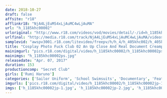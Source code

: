 ```yaml
---
date: 2018-10-27
draft: false
affsite: "r18"
afflinkr18: "NjA4LjEuMS4xLjAuMC4wLjAuMA"
url: "h_1185khc00002"
urloriginal: "http://www.r18.com/videos/vod/movies/detail/-/id=h_1185khc00002"
urlfinal: "http://media.r18.com/track/NjA4LjEuMS4xLjAuMC4wLjAuMA/videos/vod/movies/detail/-/id=h_1185khc00002"
samplevid: "awspv3001.r18.com/litevideo/freepv/h/h_4/h_405khc002/h_405khc002_dmb_w.mp4"
title: "Cosplay Photo Fuck Club 02 An Up Close And Real Document Creampie Edition Rumi Haruno, Age 19"
mainimgurl: "pics.r18.com/digital/video/h_1185khc00002/h_1185khc00002ps.jpg"
mainimgs: "h_1185khc00002ps.jpg"
releasedate: "Apr. 07, 2017"
duration: 153
productioncomp: "Secret Club"
girls: ['Rumi Haruno']
categories: ['Sailor Uniform', 'School Swimsuits', 'Documentary', 'Featured Actress', 'Cosplay', 'Creampie', 'Vibrator', 'Cum Swallowing', 'Squirting', 'Gonzo']
imgurls: ['pics.r18.com/digital/video/h_1185khc00002/h_1185khc00002jp-1.jpg', 'pics.r18.com/digital/video/h_1185khc00002/h_1185khc00002jp-2.jpg', 'pics.r18.com/digital/video/h_1185khc00002/h_1185khc00002jp-3.jpg', 'pics.r18.com/digital/video/h_1185khc00002/h_1185khc00002jp-4.jpg', 'pics.r18.com/digital/video/h_1185khc00002/h_1185khc00002jp-5.jpg', 'pics.r18.com/digital/video/h_1185khc00002/h_1185khc00002jp-6.jpg', 'pics.r18.com/digital/video/h_1185khc00002/h_1185khc00002jp-7.jpg', 'pics.r18.com/digital/video/h_1185khc00002/h_1185khc00002jp-8.jpg', 'pics.r18.com/digital/video/h_1185khc00002/h_1185khc00002jp-9.jpg', 'pics.r18.com/digital/video/h_1185khc00002/h_1185khc00002jp-10.jpg', 'pics.r18.com/digital/video/h_1185khc00002/h_1185khc00002jp-11.jpg', 'pics.r18.com/digital/video/h_1185khc00002/h_1185khc00002jp-12.jpg', 'pics.r18.com/digital/video/h_1185khc00002/h_1185khc00002jp-13.jpg', 'pics.r18.com/digital/video/h_1185khc00002/h_1185khc00002jp-14.jpg', 'pics.r18.com/digital/video/h_1185khc00002/h_1185khc00002jp-15.jpg', 'pics.r18.com/digital/video/h_1185khc00002/h_1185khc00002jp-16.jpg', 'pics.r18.com/digital/video/h_1185khc00002/h_1185khc00002jp-17.jpg', 'pics.r18.com/digital/video/h_1185khc00002/h_1185khc00002jp-18.jpg', 'pics.r18.com/digital/video/h_1185khc00002/h_1185khc00002jp-19.jpg', 'pics.r18.com/digital/video/h_1185khc00002/h_1185khc00002jp-20.jpg']
imgs: ['h_1185khc00002jp-1.jpg', 'h_1185khc00002jp-2.jpg', 'h_1185khc00002jp-3.jpg', 'h_1185khc00002jp-4.jpg', 'h_1185khc00002jp-5.jpg', 'h_1185khc00002jp-6.jpg', 'h_1185khc00002jp-7.jpg', 'h_1185khc00002jp-8.jpg', 'h_1185khc00002jp-9.jpg', 'h_1185khc00002jp-10.jpg', 'h_1185khc00002jp-11.jpg', 'h_1185khc00002jp-12.jpg', 'h_1185khc00002jp-13.jpg', 'h_1185khc00002jp-14.jpg', 'h_1185khc00002jp-15.jpg', 'h_1185khc00002jp-16.jpg', 'h_1185khc00002jp-17.jpg', 'h_1185khc00002jp-18.jpg', 'h_1185khc00002jp-19.jpg', 'h_1185khc00002jp-20.jpg']
---
```

